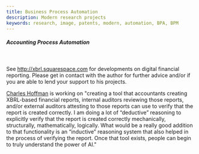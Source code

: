 ```yaml
---
title: Business Process Automation 
description: Modern research projects
keywords: research, image, patents, modern, automation, BPA, BPM 
---
```


##### Accounting Process Automation
</br>

See http://xbrl.squarespace.com for developments on digital financial reporting. Please get in contact with the author for further advice and/or if you are able to lend your support to his projects. 

[Charles Hoffman](CharlesHoffmanCPA) is working on "creating a tool that accountants creating XBRL-based financial reports, internal auditors reviewing those reports, and/or external auditors attesting to those reports can use to verify that the report is created correctly.  I am doing a lot of “deductive” reasoning to explicitly verify that the report is created correctly mechanically, structurally, mathematically, logically.  What would be a really good addition to that functionality is an “inductive” reasoning system that also helped in the process of verifying the report.  Once that tool exists, people can begin to truly understand the power of AI."